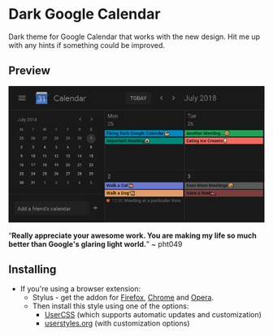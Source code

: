 # Dark Google Calendar

Dark theme for Google Calendar that works with the new design. Hit me up with any hints if something could be improved.

## Preview
![](./images/main_view.png)

“**Really appreciate your awesome work. You are making my life so much better than Google's glaring light world.**” ~ pht049

## Installing

* If you're using a browser extension:
  * Stylus - get the addon for [Firefox](https://addons.mozilla.org/en-US/firefox/addon/styl-us/), [Chrome](https://chrome.google.com/webstore/detail/stylus/clngdbkpkpeebahjckkjfobafhncgmne) and [Opera](https://addons.opera.com/en-gb/extensions/details/stylus/). <br>
  * Then install this style using one of the options:
    * [UserCSS](https://raw.githubusercontent.com/pyxelr/Dark_Google_Calendar/master/Style.user.css) (which supports automatic updates and customization)
    * [userstyles.org](https://userstyles.org/styles/143026/dark-google-calendar-2020) (with customization options)
